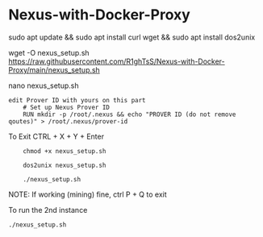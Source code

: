 # Nexus-with-Docker-Proxy

sudo apt update && sudo apt install curl wget && sudo apt install dos2unix

wget -O nexus_setup.sh https://raw.githubusercontent.com/R1ghTsS/Nexus-with-Docker-Proxy/main/nexus_setup.sh

nano nexus_setup.sh

	edit Prover ID with yours on this part
		# Set up Nexus Prover ID
		RUN mkdir -p /root/.nexus && echo "PROVER ID (do not remove qoutes)" > /root/.nexus/prover-id
To Exit CTRL + X + Y + Enter

		chmod +x nexus_setup.sh

		dos2unix nexus_setup.sh

		./nexus_setup.sh

NOTE: If working (mining) fine, ctrl P + Q to exit

To run the 2nd instance

	./nexus_setup.sh
